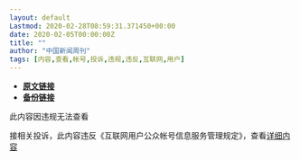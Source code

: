 ```yaml
---
layout: default
Lastmod: 2020-02-28T08:59:31.371450+00:00
date: 2020-02-05T00:00:00Z
title: ""
author: "中国新闻周刊"
tags: [内容,查看,帐号,投诉,违规,违反,互联网,用户]
---
```


* [**原文链接**](https://mp.weixin.qq.com/s/utrKt3oYGdIsjKOcyzlBmQ)
* [**备份链接**](https://archive.ph/SPwN3)


此内容因违规无法查看

接相关投诉，此内容违反《互联网用户公众帐号信息服务管理规定》，查看[详细内容](http://www.cac.gov.cn/2017-09/07/c_1121624269.htm)


